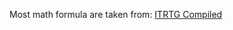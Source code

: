 Most math formula are taken from: [ITRTG Compiled](https://docs.google.com/spreadsheets/d/1nVzUV0KHgukuujgMwDYIMOHtiL2B8bWG-Bmgk_P4mSc/edit?gid=782907758#gid=782907758)